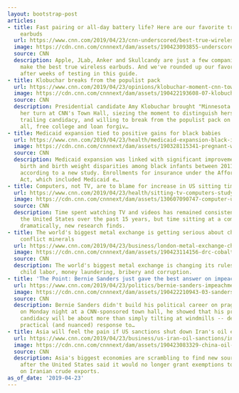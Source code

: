 ```yaml
---
layout: bootstrap-post
articles:
- title: Fast pairing or all-day battery life? Here are our favorite true wireless
    earbuds
  url: https://www.cnn.com/2019/04/23/cnn-underscored/best-true-wireless-earbuds/index.html
  image: https://cdn.cnn.com/cnnnext/dam/assets/190423093855-underscored-best-true-wireless-earbuds-lead-super-tease.jpg
  source: CNN
  description: Apple, JLab, Anker and Skullcandy are just a few companies trying to
    make the best true wireless earbuds. And we've rounded up our favorite models
    after weeks of testing in this guide.
- title: Klobuchar breaks from the populist pack
  url: https://www.cnn.com/2019/04/23/opinions/klobuchar-moment-cnn-town-hall-reyes/index.html
  image: https://cdn.cnn.com/cnnnext/dam/assets/190422193608-07-klobuchar-town-hall-0422-super-tease.jpg
  source: CNN
  description: Presidential candidate Amy Klobuchar brought "Minnesota smart," to
    her turn at CNN's Town Hall, siezing the moment to distinguish herself and her
    trailing candidacy, and willing to break from the populist pack on Medicare for
    all, free college and loan forgiv…
- title: Medicaid expansion tied to positive gains for black babies
  url: https://www.cnn.com/2019/04/23/health/medicaid-expansion-black-infant-health-study/index.html
  image: https://cdn.cnn.com/cnnnext/dam/assets/190328115341-pregnant-woman-stock-super-tease.jpg
  source: CNN
  description: Medicaid expansion was linked with significant improvements in premature
    birth and birth weight disparities among black infants between 2011 and 2016,
    according to a new study. Enrollments for insurance under the Affordable Care
    Act, which included Medicaid e…
- title: Computers, not TV, are to blame for increase in US sitting time, study says
  url: https://www.cnn.com/2019/04/23/health/sitting-tv-computers-study/index.html
  image: https://cdn.cnn.com/cnnnext/dam/assets/130607090747-computer-user-file-super-tease.jpg
  source: CNN
  description: Time spent watching TV and videos has remained consistently high in
    the United States over the past 15 years, but time sitting at a computer has increased
    dramatically, new research finds.
- title: The world's biggest metal exchange is getting serious about child labor and
    conflict minerals
  url: https://www.cnn.com/2019/04/23/business/london-metal-exchange-child-labor/index.html
  image: https://cdn.cnn.com/cnnnext/dam/assets/190423114156-drc-cobalt-mining-file-restricted-super-tease.jpg
  source: CNN
  description: The world's biggest metal exchange is changing its rules to combat
    child labor, money laundering, bribery and corruption.
- title: 'The Point: Bernie Sanders just gave the best answer on impeachment'
  url: https://www.cnn.com/2019/04/23/politics/bernie-sanders-impeachment-cnn-town-hall/index.html
  image: https://cdn.cnn.com/cnnnext/dam/assets/190422210943-03-sanders-townhall-0422-super-tease.jpg
  source: CNN
  description: Bernie Sanders didn't build his political career on pragmatism. But
    on Monday night at a CNN-sponsored town hall, he showed that his presidential
    candidacy will be about more than simply tilting at windmills -- delivering a
    practical (and nuanced) response to…
- title: Asia will feel the pain if US sanctions shut down Iran's oil exports
  url: https://www.cnn.com/2019/04/23/business/us-iran-oil-sanctions/index.html
  image: https://cdn.cnn.com/cnnnext/dam/assets/190423083329-china-oil-import-iran-super-tease.jpg
  source: CNN
  description: Asia's biggest economies are scrambling to find new sources of oil
    after the United States said it would no longer grant exemptions to sanctions
    on Iranian crude exports.
as_of_date: '2019-04-23'
---
```


